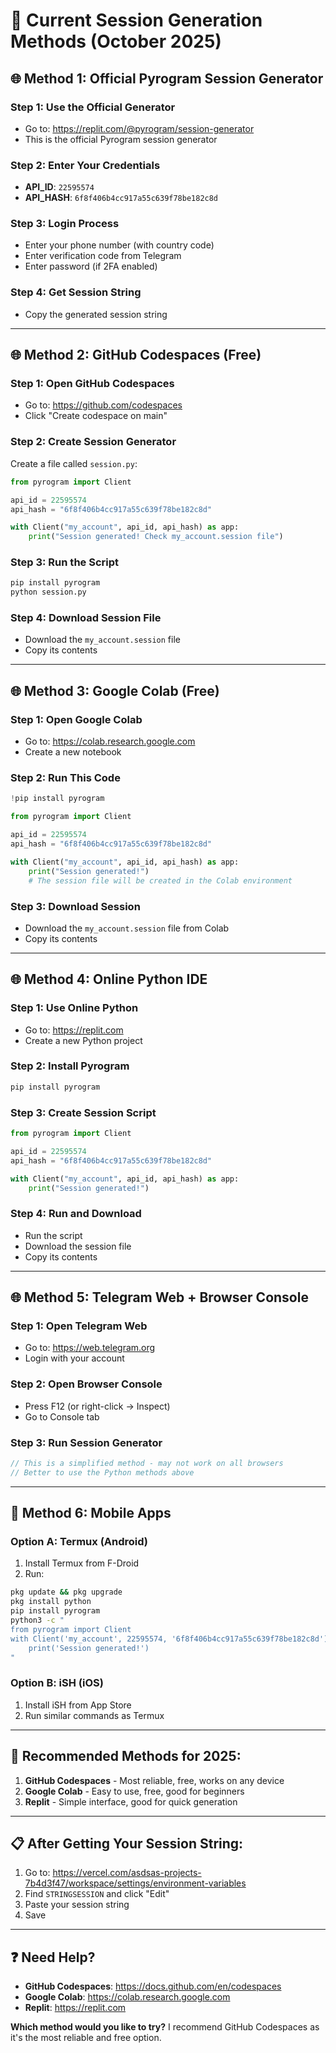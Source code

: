 # 🔑 Current Session Generation Methods (October 2025)

## 🌐 **Method 1: Official Pyrogram Session Generator**

### Step 1: Use the Official Generator
- Go to: https://replit.com/@pyrogram/session-generator
- This is the official Pyrogram session generator

### Step 2: Enter Your Credentials
- **API_ID**: `22595574`
- **API_HASH**: `6f8f406b4cc917a55c639f78be182c8d`

### Step 3: Login Process
- Enter your phone number (with country code)
- Enter verification code from Telegram
- Enter password (if 2FA enabled)

### Step 4: Get Session String
- Copy the generated session string

---

## 🌐 **Method 2: GitHub Codespaces (Free)**

### Step 1: Open GitHub Codespaces
- Go to: https://github.com/codespaces
- Click "Create codespace on main"

### Step 2: Create Session Generator
Create a file called `session.py`:
```python
from pyrogram import Client

api_id = 22595574
api_hash = "6f8f406b4cc917a55c639f78be182c8d"

with Client("my_account", api_id, api_hash) as app:
    print("Session generated! Check my_account.session file")
```

### Step 3: Run the Script
```bash
pip install pyrogram
python session.py
```

### Step 4: Download Session File
- Download the `my_account.session` file
- Copy its contents

---

## 🌐 **Method 3: Google Colab (Free)**

### Step 1: Open Google Colab
- Go to: https://colab.research.google.com
- Create a new notebook

### Step 2: Run This Code
```python
!pip install pyrogram

from pyrogram import Client

api_id = 22595574
api_hash = "6f8f406b4cc917a55c639f78be182c8d"

with Client("my_account", api_id, api_hash) as app:
    print("Session generated!")
    # The session file will be created in the Colab environment
```

### Step 3: Download Session
- Download the `my_account.session` file from Colab
- Copy its contents

---

## 🌐 **Method 4: Online Python IDE**

### Step 1: Use Online Python
- Go to: https://replit.com
- Create a new Python project

### Step 2: Install Pyrogram
```bash
pip install pyrogram
```

### Step 3: Create Session Script
```python
from pyrogram import Client

api_id = 22595574
api_hash = "6f8f406b4cc917a55c639f78be182c8d"

with Client("my_account", api_id, api_hash) as app:
    print("Session generated!")
```

### Step 4: Run and Download
- Run the script
- Download the session file
- Copy its contents

---

## 🌐 **Method 5: Telegram Web + Browser Console**

### Step 1: Open Telegram Web
- Go to: https://web.telegram.org
- Login with your account

### Step 2: Open Browser Console
- Press F12 (or right-click → Inspect)
- Go to Console tab

### Step 3: Run Session Generator
```javascript
// This is a simplified method - may not work on all browsers
// Better to use the Python methods above
```

---

## 📱 **Method 6: Mobile Apps**

### Option A: Termux (Android)
1. Install Termux from F-Droid
2. Run:
```bash
pkg update && pkg upgrade
pkg install python
pip install pyrogram
python3 -c "
from pyrogram import Client
with Client('my_account', 22595574, '6f8f406b4cc917a55c639f78be182c8d') as app:
    print('Session generated!')
"
```

### Option B: iSH (iOS)
1. Install iSH from App Store
2. Run similar commands as Termux

---

## 🎯 **Recommended Methods for 2025:**

1. **GitHub Codespaces** - Most reliable, free, works on any device
2. **Google Colab** - Easy to use, free, good for beginners
3. **Replit** - Simple interface, good for quick generation

---

## 📋 **After Getting Your Session String:**

1. Go to: https://vercel.com/asdsas-projects-7b4d3f47/workspace/settings/environment-variables
2. Find `STRINGSESSION` and click "Edit"
3. Paste your session string
4. Save

---

## ❓ **Need Help?**

- **GitHub Codespaces**: https://docs.github.com/en/codespaces
- **Google Colab**: https://colab.research.google.com
- **Replit**: https://replit.com

**Which method would you like to try?** I recommend GitHub Codespaces as it's the most reliable and free option.